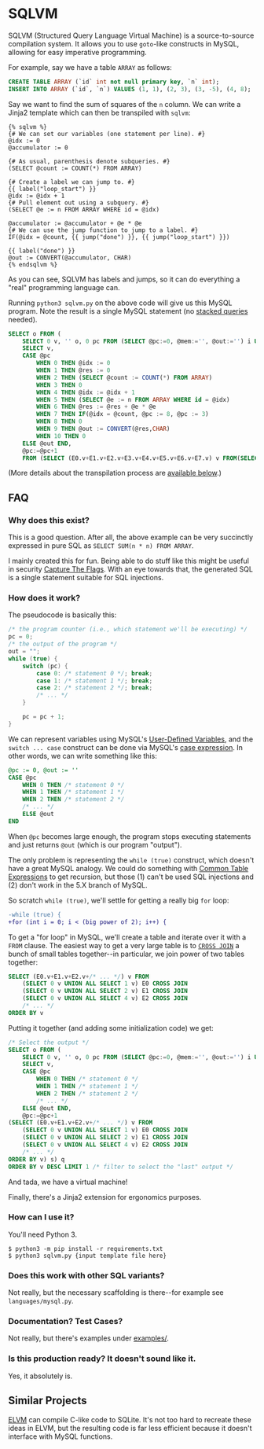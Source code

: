 # SQLVM

SQLVM (Structured Query Language Virtual Machine) is a source-to-source
compilation system. It allows you to use `goto`-like constructs in MySQL,
allowing for easy imperative programming.

For example, say we have a table `ARRAY` as follows:

```sql
CREATE TABLE ARRAY (`id` int not null primary key, `n` int);
INSERT INTO ARRAY (`id`, `n`) VALUES (1, 1), (2, 3), (3, -5), (4, 8); 
```

Say we want to find the sum of squares of the `n` column.  We can write a
Jinja2 template which can then be transpiled with `sqlvm`:

```jinja2
{% sqlvm %}
{# We can set our variables (one statement per line). #}
@idx := 0
@accumulator := 0

{# As usual, parenthesis denote subqueries. #}
(SELECT @count := COUNT(*) FROM ARRAY)

{# Create a label we can jump to. #}
{{ label("loop_start") }}
@idx := @idx + 1
{# Pull element out using a subquery. #}
(SELECT @e := n FROM ARRAY WHERE id = @idx)

@accumulator := @accumulator + @e * @e
{# We can use the jump function to jump to a label. #}
IF(@idx = @count, {{ jump("done") }}, {{ jump("loop_start") }})

{{ label("done") }}
@out := CONVERT(@accumulator, CHAR)
{% endsqlvm %}
```

As you can see, SQLVM has labels and jumps, so it can do everything a "real"
programming language can.  

Running `python3 sqlvm.py` on the above code will give us this MySQL program.
Note the result is a single MySQL statement (no [stacked
queries](http://www.sqlinjection.net/stacked-queries/) needed).

```sql
SELECT o FROM (
    SELECT 0 v, '' o, 0 pc FROM (SELECT @pc:=0, @mem:='', @out:='') i UNION ALL
    SELECT v,
    CASE @pc
        WHEN 0 THEN @idx := 0
        WHEN 1 THEN @res := 0
        WHEN 2 THEN (SELECT @count := COUNT(*) FROM ARRAY)
        WHEN 3 THEN 0
        WHEN 4 THEN @idx := @idx + 1
        WHEN 5 THEN (SELECT @e := n FROM ARRAY WHERE id = @idx)
        WHEN 6 THEN @res := @res + @e * @e
        WHEN 7 THEN IF(@idx = @count, @pc := 8, @pc := 3)
        WHEN 8 THEN 0
        WHEN 9 THEN @out := CONVERT(@res,CHAR)
        WHEN 10 THEN 0
    ELSE @out END,
    @pc:=@pc+1
    FROM (SELECT (E0.v+E1.v+E2.v+E3.v+E4.v+E5.v+E6.v+E7.v) v FROM(SELECT 0 v UNION ALL SELECT 1 v) E0 CROSS JOIN (SELECT 0 v UNION ALL SELECT 2 v) E1 CROSS JOIN (SELECT 0 v UNION ALL SELECT 4 v) E2 CROSS JOIN (SELECT 0 v UNION ALL SELECT 8 v) E3 CROSS JOIN (SELECT 0 v UNION ALL SELECT 16 v) E4 CROSS JOIN (SELECT 0 v UNION ALL SELECT 32 v) E5 CROSS JOIN (SELECT 0 v UNION ALL SELECT 64 v) E6 CROSS JOIN (SELECT 0 v UNION ALL SELECT 128 v) E7 ORDER BY v) s) q ORDER BY v DESC LIMIT 1
```

(More details about the transpilation process are [available
below](#how-does-it-work).)

## FAQ

### Why does this exist?

This is a good question. After all, the above example can be very succinctly
expressed in pure SQL as `SELECT SUM(n * n) FROM ARRAY`.

I mainly created this for fun. Being able to do stuff like this might be useful
in security [Capture The
Flags](https://en.wikipedia.org/wiki/Capture_the_flag#Computer_security). With
an eye towards that, the generated SQL is a single statement suitable for
SQL injections.

### How does it work?

The pseudocode is basically this:

```c
/* the program counter (i.e., which statement we'll be executing) */
pc = 0;
/* the output of the program */
out = "";
while (true) {
    switch (pc) {
        case 0: /* statement 0 */; break;
        case 1: /* statement 1 */; break;
        case 2: /* statement 2 */; break;
        /* ... */
    }

    pc = pc + 1;
}
```

We can represent variables using MySQL's [User-Defined
Variables](https://dev.mysql.com/doc/refman/8.0/en/user-variables.html), and
the `switch ... case` construct can be done via MySQL's [case
expression](https://dev.mysql.com/doc/refman/8.0/en/control-flow-functions.html#operator_case).
In other words, we can write something like this:

```sql
@pc := 0, @out := ''
CASE @pc
    WHEN 0 THEN /* statement 0 */
    WHEN 1 THEN /* statement 1 */
    WHEN 2 THEN /* statement 2 */
    /* ... */
    ELSE @out
END
```

When `@pc` becomes large enough, the program stops executing statements and
just returns `@out` (which is our program "output").

The only problem is representing the `while (true)` construct, which doesn't
have a great MySQL analogy. We could do something with [Common Table
Expressions](https://dev.mysql.com/doc/refman/8.0/en/with.html) to get
recursion, but those (1) can't be used SQL injections and (2) don't work in the
5.X branch of MySQL.

So scratch `while (true)`, we'll settle for getting a really big `for` loop:

```diff
-while (true) {
+for (int i = 0; i < (big power of 2); i++) {
```

To get a "for loop" in MySQL, we'll create a table and iterate over it with a
`FROM` clause.  The easiest way to get a very large table is to [`CROSS
JOIN`](https://dev.mysql.com/doc/refman/8.0/en/join.html) a bunch of small
tables together--in particular, we join power of two tables together:

```sql
SELECT (E0.v+E1.v+E2.v+/* ... */) v FROM
    (SELECT 0 v UNION ALL SELECT 1 v) E0 CROSS JOIN
    (SELECT 0 v UNION ALL SELECT 2 v) E1 CROSS JOIN
    (SELECT 0 v UNION ALL SELECT 4 v) E2 CROSS JOIN
    /* ... */
ORDER BY v
```

Putting it together (and adding some initialization code) we get:
```sql
/* Select the output */
SELECT o FROM (
    SELECT 0 v, '' o, 0 pc FROM (SELECT @pc:=0, @mem:='', @out:='') i UNION ALL
    SELECT v,
    CASE @pc
        WHEN 0 THEN /* statement 0 */
        WHEN 1 THEN /* statement 1 */
        WHEN 2 THEN /* statement 2 */
        /* ... */
    ELSE @out END,
    @pc:=@pc+1
(SELECT (E0.v+E1.v+E2.v+/* ... */) v FROM
    (SELECT 0 v UNION ALL SELECT 1 v) E0 CROSS JOIN
    (SELECT 0 v UNION ALL SELECT 2 v) E1 CROSS JOIN
    (SELECT 0 v UNION ALL SELECT 4 v) E2 CROSS JOIN
    /* ... */
ORDER BY v) s) q
ORDER BY v DESC LIMIT 1 /* filter to select the "last" output */
```

And tada, we have a virtual machine!

Finally, there's a Jinja2 extension for ergonomics purposes.

### How can I use it?

You'll need Python 3.

    $ python3 -m pip install -r requirements.txt
    $ python3 sqlvm.py {input template file here}

### Does this work with other SQL variants?

Not really, but the necessary scaffolding is there--for example see
`languages/mysql.py`.

### Documentation? Test Cases?

Not really, but there's examples under [examples/](examples/).

### Is this production ready? It doesn't sound like it.

Yes, it absolutely is.

## Similar Projects

[ELVM](https://github.com/shinh/elvm/) can compile C-like code to SQLite. It's
not too hard to recreate these ideas in ELVM, but the resulting code is far
less efficient because it doesn't interface with MySQL functions.
